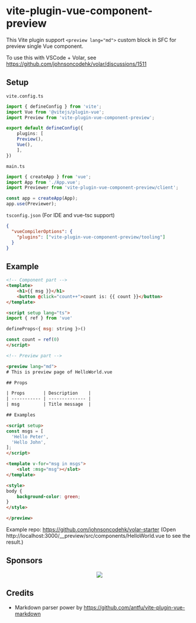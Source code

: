 # vite-plugin-vue-component-preview

This Vite plugin support `<preview lang="md">` custom block in SFC for preview single Vue component.

To use this with VSCode + Volar, see https://github.com/johnsoncodehk/volar/discussions/1511

## Setup

`vite.config.ts`

```ts
import { defineConfig } from 'vite';
import Vue from '@vitejs/plugin-vue';
import Preview from 'vite-plugin-vue-component-preview';

export default defineConfig({
	plugins: [
	Preview(),
	Vue(),
	],
})
```

`main.ts`

```ts
import { createApp } from 'vue';
import App from './App.vue';
import Previewer from 'vite-plugin-vue-component-preview/client';

const app = createApp(App);
app.use(Previewer);
```

`tsconfig.json` (For IDE and vue-tsc support)

```json
{
  "vueCompilerOptions": {
    "plugins": ["vite-plugin-vue-component-preview/tooling"]
  }
}
```

## Example

```html
<!-- Component part -->
<template>
	<h1>{{ msg }}</h1>
	<button @click="count++">count is: {{ count }}</button>
</template>

<script setup lang="ts">
import { ref } from 'vue'

defineProps<{ msg: string }>()

const count = ref(0)
</script>

<!-- Preview part -->

<preview lang="md">
# This is preview page of HelloWorld.vue

## Props

| Props       | Description    |
| ----------- | -------------- |
| msg         | Title message  |

## Examples

<script setup>
const msgs = [
  'Hello Peter',
  'Hello John',
];
</script>

<template v-for="msg in msgs">
	<slot :msg="msg"></slot>
</template>

<style>
body {
	background-color: green;
}
</style>

</preview>
```

Example repo: https://github.com/johnsoncodehk/volar-starter (Open http://localhost:3000/__preview/src/components/HelloWorld.vue to see the result.)

## Sponsors

<p align="center">
	<a href="https://cdn.jsdelivr.net/gh/johnsoncodehk/sponsors/sponsors.svg">
		<img src="https://cdn.jsdelivr.net/gh/johnsoncodehk/sponsors/sponsors.svg"/>
	</a>
</p>

## Credits

- Markdown parser power by https://github.com/antfu/vite-plugin-vue-markdown
